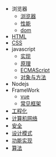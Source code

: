 - 浏览器
  - [浏览器](browser/browser)
  - [性能](browser/performance)
  - [dom](browser/dom)
- [HTML](html)
- [CSS](css)
- javascript
  - [实现](javascript/implement)
  - [原理](javascript/principle)
  - [ECMAScript](javascript/es6)
  - [对象与方法](javascript/method)
- Nodejs
- FrameWork
  - [vue](framework/vue)
  - [常见框架](framework/framework)
- [工程化](integrate)
- [计算机网络](cn)
- [安全](security)
- [设计模式](designpattern)
- [功能实现](feature)
- [算法](algorithm)
